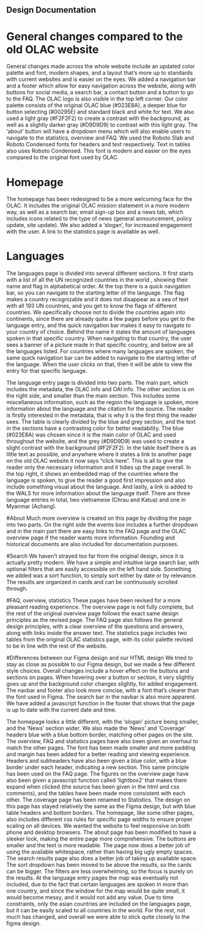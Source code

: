 ## Design Documentation

# General changes compared to the  old OLAC website
General changes made across the whole website include an updated color palette and font, modern shapes, and a layout that’s more up to standards with current websites and is easier on the eyes.
We added a navigation bar and a footer which allow for easy navigation across the website, along with buttons for social media, a search bar, a contact button and a button to go to the FAQ. The OLAC logo is also visible in the top left corner.
Our color palette consists of the original OLAC blue (#023E8A), a deeper blue for button selecting (#00295E) and standard black and white for text. We also used a light gray (#F2F2F2) to create a contrast with the background, as well as a slightly darker gray (#D9D9D9) to contrast with this light gray. The ‘about’ button will have a dropdown menu which will also enable users to navigate to the statistics, overview and FAQ. 
We used the Roboto Slab and Roboto Condensed fonts for headers and text respectively. Text in tables also uses Roboto Condensed. This font is modern and easier on the eyes compared to the original font used by OLAC.

# Homepage
The homepage has been redesigned to be a more welcoming face for the OLAC. It includes the original OLAC mission statement in a more modern way, as well as a search bar, email sign-up box and a news tab, which includes icons related to the type of news (general announcement, policy update, site update). We also added a ‘slogan’, for increased engagement with the user. A link to the statistics page is available as well.

# Languages
The languages page is divided into several different sections. It first starts with a list of all the UN recognized countries in the world , showing their name and flag in alphabetical order. At the top there is a quick navigation bar, so you can navigate to the starting letter of the language. The flag makes a country recognizable and it does not disappear as a sea of text with all 193 UN countries, and you get to know the flags of different countries. We specifically choose not to divide the countries again into continents, since there are already quite a few pages before you get to the language entry, and the quick navigation bar makes it easy to navigate to your country of choice. Behind the name it states the amount of languages spoken in that specific country. When navigating to that country, the user sees a banner of a picture made in that specific country, and below are all the languages listed.  For countries where many languages are spoken, the same quick navigation bar can be added to navigate to the starting letter of the language. When the user clicks on that, then it will be able to view the entry for that specific language. 

The language entry page is divided into two parts. The main part, which includes the metadata, the OLAC info and OAI info. The other section is on the right side, and smaller than the main section. This includes some miscellaneous information, such as the region the language is spoken, more information about the language and the citation for the source. The reader is firstly interested in the metadata, that is why it is the first thing the reader sees. The table is clearly divided by the blue and grey section, and the text in the sections have a contrasting color for better readability. The blue (#023E8A) was chosen since it is the main color of OLAC and used throughout the website, and the grey (#D9D9D9) was used to create a slight contrast with the background (#F2F2F2). In the table itself there is as little text as possible, and anywhere where it states a link to another page on the old OLAC website it now says “click here”. This is all to give the reader only the necessary information and it tidies up the page overall. In the top right, it shows an embedded map of the countries where the language is spoken, to give the reader a good first impression and also include something visual about the language. And lastly, a link is added to the WALS for more information about the language itself. There are three language entries in total, two vietnamese (Chrau and Katua) and one in Myanmar (Achang). 

#About
Much more overview is created on this page by dividing the page into two parts. On the right side the events box includes a further dropdown and in the main part there are easy links to the FAQ page and the OLAC overview page if the reader wants more information. Founding and historical documents are also included for documentation purposes.

#Search
We haven’t strayed too far from the original design, since it is actually pretty modern. We have a simple and intuitive large search bar, with optional filters that are easily accessible on the left hand side. Something we added was a sort function, to simply sort either by date or by relevance. The results are organized in cards and can be continuously scrolled through. 

#FAQ, overview, statistics
These pages have been revised for a more pleasant reading experience. The overview page is not fully complete, but the rest of the original overview page follows the exact same design principles as the revised page. The FAQ page also follows the general design principles, with a clear overview of the questions and answers, along with links inside the answer text. The statistics page includes two tables from the original OLAC statistics page, with its color palette revised to be in line with the rest of the website.

#Differences between our Figma design and our HTML design
We tried to stay as close as possible to our Figma design, but we made a few different style choices. 
Overall changes include a hover effect on the buttons and sections on pages. When hovering over a button or section, it very slightly goes up and the background color changes slightly, for added engagement. The navbar and footer also look more concise, with a font that’s clearer than the font used in Figma. The search bar in the navbar is also more apparent. We have added a javascript function in the footer that shows that the page is up to date with the current date and time.

The homepage looks a little different, with the ‘slogan’ picture being smaller, and the ‘News’ section wider. We also made the ‘News’ and ‘Coverage’ headers blue with a blue bottom border, matching other pages on the site. The overview, FAQ and statistics pages have also been given an overhaul to match the other pages. The font has been made smaller and more padding and margin has been added for a better reading and viewing experience. Headers and subheaders have also been given a blue color, with a blue border under each header, indicating a new section. This same principle has been used on the FAQ page. The figures on the overview page have also been given a javascript function called ‘lightbox2’ that makes them expand when clicked (the source has been given in the html and css comments), and the tables have been made more consistent with each other. The coverage page has been renamed to Statistics. The design on this page has stayed relatively the same as the Figma design, but with blue table headers and bottom borders. The homepage, like some other pages, also includes different css rules for specific page widths to ensure proper scaling on all devices. We wanted the website to feel responsive on both phone and desktop browsers.
The about page has been modified to have a sleeker look, making the entire page more comprehensive. The buttons are smaller and the text is more readable. The page now does a better job of using the available whitespace, rather than having big ugly empty spaces.
The search results page also does a better job of taking up available space. The sort dropdown has been moved to be above the results, so the cards can be bigger. The filters are less overwhelming, so the focus is purely on the results.
At the language entry pages the map was eventually not included, due to the fact that certain languages are spoken in more than one country, and since the window for the map would be quite small, it would become messy, and it would not add any value. Due to time constraints, only the asian countries are included on the languages page, but it can be easily scaled to all countries in the world. For the rest, not much has changed, and overall we were able to stick quite closely to the figma design. 

